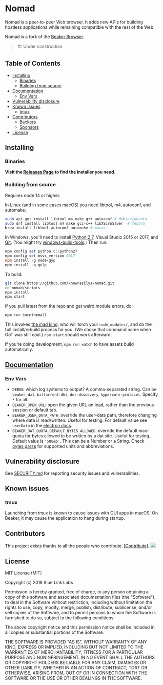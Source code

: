# Nomad

Nomad is a peer-to-peer Web browser. It adds new APIs for building hostless applications while remaining compatible with the rest of the Web.

Nomad is a fork of the [Beaker Browser](https://beakerbrowser.com/).

> 🏗️ Under construction

## Table of Contents

<!-- START doctoc generated TOC please keep comment here to allow auto update -->
<!-- DON'T EDIT THIS SECTION, INSTEAD RE-RUN doctoc TO UPDATE -->

- [Installing](#installing)
  - [Binaries](#binaries)
  - [Building from source](#building-from-source)
- [Documentation](#documentation)
  - [Env Vars](#env-vars)
- [Vulnerability disclosure](#vulnerability-disclosure)
- [Known issues](#known-issues)
  - [tmux](#tmux)
- [Contributors](#contributors)
  - [Backers](#backers)
  - [Sponsors](#sponsors)
- [License](#license)

<!-- END doctoc generated TOC please keep comment here to allow auto update -->

## Installing

### Binaries

**Visit the [Releases Page](https://github.com/knownasilya/nomad/releases) to find the installer you need.**

### Building from source

Requires node 14 or higher.

In Linux (and in some cases macOS) you need libtool, m4, autoconf, and automake:

```bash
sudo apt-get install libtool m4 make g++ autoconf # debian/ubuntu
sudo dnf install libtool m4 make gcc-c++ libXScrnSaver  # fedora
brew install libtool autoconf automake # macos
```

In Windows, you'll need to install [Python 2.7](https://www.python.org/downloads/release/python-2711/), Visual Studio 2015 or 2017, and [Git](https://git-scm.com/download/win). (You might try [windows-build-tools](https://www.npmjs.com/package/windows-build-tools).) Then run:

```powershell
npm config set python c:/python27
npm config set msvs_version 2017
npm install -g node-gyp
npm install -g gulp
```

To build:

```bash
git clone https://github.com/knownasilya/nomad.git
cd nomad/scripts
npm install
npm start
```

If you pull latest from the repo and get weird module errors, do:

```bash
npm run burnthemall
```

This invokes [the mad king](http://nerdist.com/wp-content/uploads/2016/05/the-mad-king-game-of-thrones.jpg), who will torch your `node_modules/`, and do the full install/rebuild process for you.
(We chose that command name when GoT was still cool.)
`npm start` should work afterward.

If you're doing development, `npm run watch` to have assets build automatically.

## [Documentation](https://docs.beakerbrowser.com)

### Env Vars

- `DEBUG`: which log systems to output? A comma-separated string. Can be `beaker`, `dat`, `bittorrent-dht`, `dns-discovery`, `hypercore-protocol`. Specify `*` for all.
- `BEAKER_OPEN_URL`: open the given URL on load, rather than the previous session or default tab.
- `BEAKER_USER_DATA_PATH`: override the user-data path, therefore changing where data is read/written. Useful for testing. For default value see `userData` in the [electron docs](https://electron.atom.io/docs/api/app/#appgetpathname).
- `BEAKER_DAT_QUOTA_DEFAULT_BYTES_ALLOWED`: override the default max-quota for bytes allowed to be written by a dat site. Useful for testing. Default value is `'500mb'`. This can be a Number or a String. Check [bytes.parse](https://github.com/visionmedia/bytes.js/tree/a4b9af2bf289175f12b3538eb172f2489844b1ec#bytesparsestringnumber-value-numbernull) for supported units and abbreviations.

## Vulnerability disclosure

See [SECURITY.md](./SECURITY.md) for reporting security issues and vulnerabilities.

## Known issues

### tmux

Launching from tmux is known to cause issues with GUI apps in macOS. On Beaker, it may cause the application to hang during startup.

## Contributors

This project exists thanks to all the people who contribute. [[Contribute]](CONTRIBUTING.md).
[![](https://opencollective.com/beaker/contributors.svg?width=890)](https://github.com/beakerbrowser/beaker/graphs/contributors)

## License

MIT License (MIT)

Copyright (c) 2018 Blue Link Labs

Permission is hereby granted, free of charge, to any person obtaining a copy of this software and associated documentation files (the "Software"), to deal in the Software without restriction, including without limitation the rights to use, copy, modify, merge, publish, distribute, sublicense, and/or sell copies of the Software, and to permit persons to whom the Software is furnished to do so, subject to the following conditions:

The above copyright notice and this permission notice shall be included in all copies or substantial portions of the Software.

THE SOFTWARE IS PROVIDED "AS IS", WITHOUT WARRANTY OF ANY KIND, EXPRESS OR IMPLIED, INCLUDING BUT NOT LIMITED TO THE WARRANTIES OF MERCHANTABILITY, FITNESS FOR A PARTICULAR PURPOSE AND NONINFRINGEMENT. IN NO EVENT SHALL THE AUTHORS OR COPYRIGHT HOLDERS BE LIABLE FOR ANY CLAIM, DAMAGES OR OTHER LIABILITY, WHETHER IN AN ACTION OF CONTRACT, TORT OR OTHERWISE, ARISING FROM, OUT OF OR IN CONNECTION WITH THE SOFTWARE OR THE USE OR OTHER DEALINGS IN THE SOFTWARE.
